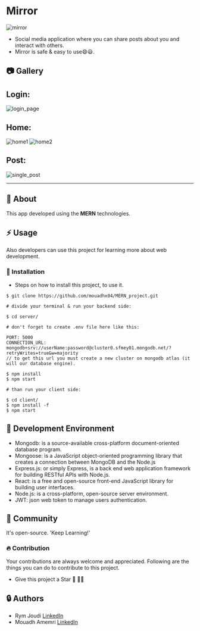 # Mirror
![mirror](https://user-images.githubusercontent.com/85496711/218227774-20bf8545-0258-4e8a-bd68-3b240771316c.png)
- Social media application where you can share posts about you and interact with others.
- Mirror is safe & easy to use:smile::smiley:.

##  :camera: Gallery
## Login:
![login_page](https://user-images.githubusercontent.com/85496711/218325813-da1e2dd1-6622-435e-97fb-35112dfd6bcc.PNG)
## Home:
![home1](https://user-images.githubusercontent.com/85496711/218325826-4051f75c-b3c3-470a-95c2-77cb7ee773c6.PNG)
![home2](https://user-images.githubusercontent.com/85496711/218325838-5d3a3e35-e7d1-40ba-9273-5962a5b960cf.PNG)
## Post:
![single_post](https://user-images.githubusercontent.com/85496711/218325851-014ac6a1-4acf-4b57-b611-d244aa555780.PNG)
*****************************************************************************************************************************
##  :beginner: About
This app developed using the **MERN** technologies.

## :zap: Usage
Also developers can use this project for learning more about web development.

###  :electric_plug: Installation
- Steps on how to install this project, to use it.

```
$ git clone https://github.com/mouadhx04/MERN_project.git

# divide your terminal & run your backend side:

$ cd server/

# don't forget to create .env file here like this:

PORT: 5000
CONNECTION_URL: mongodb+srv://userName:password@cluster0.sfmey01.mongodb.net/?retryWrites=true&w=majority
// to get this url you must create a new cluster on mongodb atlas (it will our database engine).

$ npm install
$ npm start

# than run your client side:

$ cd client/
$ npm install -f
$ npm start

```
##  :wrench: Development Environment

- Mongodb:  is a source-available cross-platform document-oriented database program.
- Mongoose:  is a JavaScript object-oriented programming library that creates a connection between MongoDB and the Node.js
- Express.js:  or simply Express, is a back end web application framework for building RESTful APIs with Node.js.
- React:  is a free and open-source front-end JavaScript library for building user interfaces.
- Node.js:  is a cross-platform, open-source server environment.
- JWT:  json web token to manage users authentication.

## :cherry_blossom: Community

It's open-source. 'Keep Learning!'

 ###  :fire: Contribution

 Your contributions are always welcome and appreciated. Following are the things you can do to contribute to this project.
 - Give this project a Star 🌟 🌟:smile:

##  :lock: Authors
- Rym Joudi   [LinkedIn](https://www.linkedin.com/in/rym-joudi-014023206/ "Heading link")
- Mouadh Amemri   [LinkedIn](https://www.linkedin.com/in/mouadh-amemri/ "Heading link")
